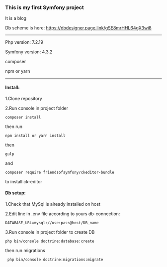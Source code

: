 ### This is my first Symfony project

It is a blog

Db scheme is here:  https://dbdesigner.page.link/gSE8mrHHL64gX3wi8

------------------------------------------

Php version: 7.2.19

Symfony version: 4.3.2

composer

npm or yarn

--------------------------------------

#### Install:

1.Clone repository

2.Run console in project folder

    
    composer install
    
then run
    
    npm install or yarn install

then
    
    gulp

and 
    
    composer require friendsofsymfony/ckeditor-bundle

to install ck-editor

#### Db setup:

1.Check that MySql is already installed on host

2.Edit line in .env file according to yours db-connection:
    
    
    DATABASE_URL=mysql://use:pass@host/DB_name
    
3.Run console in project folder to create DB
    
    
    php bin/console doctrine:database:create
    

then run migrations
    
    
     php bin/console doctrine:migrations:migrate
     
